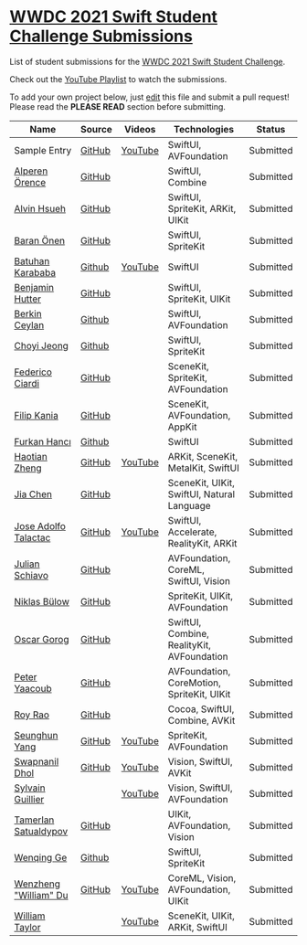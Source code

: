 # [WWDC 2021 Swift Student Challenge Submissions](https://wwdc.github.io/2021)

List of student submissions for the [WWDC 2021 Swift Student Challenge](https://developer.apple.com/wwdc21/swift-student-challenge/).

Check out the [YouTube Playlist](https://www.youtube.com/playlist?list=PLZw7eGQJuMjlFtuO2dc1DazkhwaOIgfSo) to watch the submissions.

To add your own project below, just [edit](https://github.com/wwdc/2021/edit/main/README.md) this file and submit a pull request! Please read the **PLEASE READ** section before submitting.

<!-- PLEASE READ! -->
<!-- Insert your name below in alphabetical order by first name. -->
<!-- Please only submit the playgrounds that you submitted for WWDC 2021. -->
<!-- Watch out for columns, you must have 6 pipes or else the gh-pages won't like it. -->
<!-- Please choose one of the following values for the status column: Submitted, Rejected or Accepted -->
<!-- Technologies column should contain 4 maximum, excluding PlaygroundSupport! -->
<!-- We'll try to add all videos to our YouTube Playlist, but if you notice yours isn't added after a few days, please ping @julianschiavo in your *original* PR! -->

| Name | Source |    Videos    | Technologies | Status |
|------|--------|--------------|--------------|--------|
|Sample Entry|[GitHub](https://github.com/wwdc/2021)|[YouTube](https://youtu.be/dQw4w9WgXcQ)|SwiftUI, AVFoundation|Submitted|
|[Alperen Örence](https://github.com/alperenorence)|[GitHub](https://github.com/alperenorence/chatbots)||SwiftUI, Combine|Submitted|
|[Alvin Hsueh](https://www.instagram.com/qazqwe0922/)|[GitHub](https://github.com/HaXAlvin/WWDC21_Hello_World)||SwiftUI, SpriteKit, ARKit, UIKit|Submitted|
|[Baran Önen](https://github.com/baranonen)|[GitHub](https://github.com/baranonen/WWDC21-Barcodes)||SwiftUI, SpriteKit|Submitted|
|[Batuhan Karababa](https://github.com/batuhankrbb)|[Github](https://github.com/batuhankrbb/AppleHeroes)|[YouTube](https://www.youtube.com/watch?v=w1ceszjuaco)|SwiftUI|Submitted|
|[Benjamin Hutter](https://github.com/benjaminhtr)|[GitHub](https://github.com/benjaminhtr/WWDC21)||SwiftUI, SpriteKit, UIKit|Submitted|
|[Berkin Ceylan](https://github.com/berkinceylan)|[Github](https://github.com/berkinceylan/WWDC21)||SwiftUI, AVFoundation|Submitted|
|[Choyi Jeong](https://github.com/iamcho2)|[Github](https://github.com/iamcho2/WWDC-2021)||SwiftUI, SpriteKit|Submitted|
|[Federico Ciardi](https://github.com/fedeci)|[GitHub](https://github.com/fedeci/WWDC2021)||SceneKit, SpriteKit, AVFoundation|Submitted|
|[Filip Kania](https://github.com/filipkania)|[GitHub](https://github.com/filipkania/getout.)||SceneKit, AVFoundation, AppKit|Submitted|
|[Furkan Hancı](https://github.com/Furkanus)|[Github](https://github.com/Furkanus/BioShine)||SwiftUI|Submitted|
|[Haotian Zheng](https://fincher.im/)|[GitHub](https://github.com/JustinFincher/WWDC2021ScholarshipProject)|[YouTube](https://www.youtube.com/watch?v=AT6XDYx_aRg)|ARKit, SceneKit, MetalKit, SwiftUI|Submitted|
|[Jia Chen](https://github.com/jiachenyee)|[GitHub](https://github.com/jiachenyee/wwdc21explorer)||SceneKit, UIKit, SwiftUI, Natural Language|Submitted|
|[Jose Adolfo Talactac](https://twitter.com/devjoseadolfo)|[GitHub](https://github.com/devjoseadolfo/CircuitPlay)|[YouTube](https://youtu.be/pm3mlDZJSes)|SwiftUI, Accelerate, RealityKit, ARKit|Submitted|
|[Julian Schiavo](https://twitter.com/_julianschiavo)|[GitHub](https://github.com/julianschiavo/wwdc/)||AVFoundation, CoreML, SwiftUI, Vision|Submitted|
|[Niklas Bülow](https://twitter.com/NiklasBuelow)|[GitHub](https://github.com/insightmind/WWDC21SwiftStudentChallenge)||SpriteKit, UIKit, AVFoundation|Submitted|
|[Oscar Gorog](https://github.com/OscarGorog)|[GitHub](https://github.com/OscarGorog/WWDC21-Playground)||SwiftUI, Combine, RealityKit, AVFoundation|Submitted|
|[Peter Yaacoub](https://github.com/Yaacoub)|[GitHub](https://github.com/Yaacoub/Swift-Student-Challenge/tree/master/WWDC%202021)||AVFoundation, CoreMotion, SpriteKit, UIKit|Submitted|
|[Roy Rao](https://github.com/RoyRao2333)|[GitHub](https://github.com/RoyRao2333/WWDC21-Apple-Scholarship)||Cocoa, SwiftUI, Combine, AVKit|Submitted|
|[Seunghun Yang](https://github.com/Yabby1997)|[GitHub](https://github.com/Yabby1997/WWDC21-Swift-Student-Challenge)|[YouTube](https://youtu.be/HVTCB2lDpjg)|SpriteKit, AVFoundation|Submitted|
|[Swapnanil Dhol](https://github.com/SwapnanilDhol)|[GitHub](https://github.com/SwapnanilDhol/Inclusivity)|[YouTube](https://www.youtube.com/watch?v=ELeCD3yY7uU&t=7s)|Vision, SwiftUI, AVKit|Submitted|
|[Sylvain Guillier](https://github.com/ElChoquito)||[YouTube](https://www.youtube.com/watch?v=MqWFkvcpAMk)|Vision, SwiftUI, AVFoundation|Submitted|
|[Tamerlan Satualdypov](https://github.com/onl1ner)|[GitHub](https://github.com/onl1ner/Hands)||UIKit, AVFoundation, Vision|Submitted|
|[Wenqing Ge](https://github.com/XiaoGeNintendo)|[Github](https://github.com/XiaoGeNintendo/MIST)||SwiftUI, SpriteKit|Submitted|
|[Wenzheng "William" Du](https://insightfulaiapps.com)|[GitHub](https://github.com/InsightfulAI/recyclingrace)|[YouTube](https://youtu.be/5TcIQGhZ8oc)|CoreML, Vision, AVFoundation, UIKit|Submitted|
|[William Taylor](https://twitter.com/wfltaylor)||[YouTube](https://youtu.be/G6KYe352l7I)|SceneKit, UIKit, ARKit, SwiftUI|Submitted|
